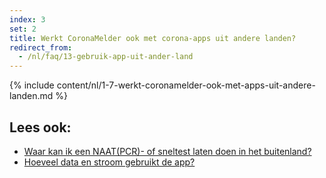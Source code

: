 ```yaml
---
index: 3
set: 2
title: Werkt CoronaMelder ook met corona-apps uit andere landen?
redirect_from: 
  - /nl/faq/13-gebruik-app-uit-ander-land
---
```

{% include content/nl/1-7-werkt-coronamelder-ook-met-apps-uit-andere-landen.md %}

## Lees ook:
- <a href="https://www.nederlandwereldwijd.nl/documenten/vragen-en-antwoorden/waar-kan-ik-een-pcr-of-sneltest-laten-doen-in-het-buitenland">Waar kan ik een NAAT(PCR)- of sneltest laten doen in het buitenland?</a>
- <a href="/{{page.lang}}/faq/2-2-hoeveel-data-en-stroom-gebruikt-de-app">Hoeveel data en stroom gebruikt de app?</a>
